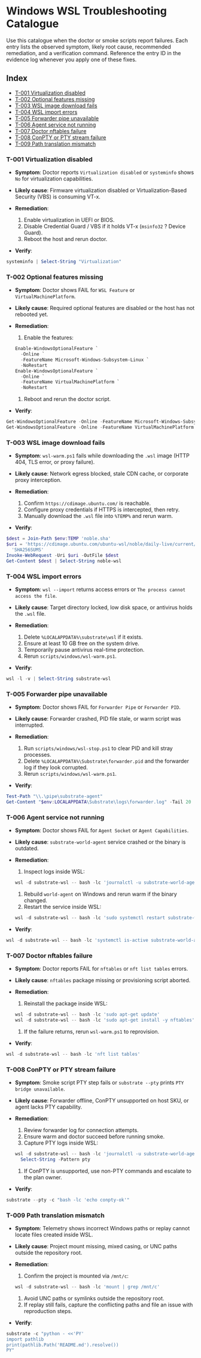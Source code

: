 # Windows WSL Troubleshooting Catalogue

Use this catalogue when the doctor or smoke scripts report failures. Each entry
lists the observed symptom, likely root cause, recommended remediation, and a
verification command. Reference the entry ID in the evidence log whenever you
apply one of these fixes.

## Index

- [T-001 Virtualization disabled](#t-001-virtualization-disabled)
- [T-002 Optional features missing](#t-002-optional-features-missing)
- [T-003 WSL image download fails](#t-003-wsl-image-download-fails)
- [T-004 WSL import errors](#t-004-wsl-import-errors)
- [T-005 Forwarder pipe unavailable](#t-005-forwarder-pipe-unavailable)
- [T-006 Agent service not running](#t-006-agent-service-not-running)
- [T-007 Doctor nftables failure](#t-007-doctor-nftables-failure)
- [T-008 ConPTY or PTY stream failure](#t-008-conpty-or-pty-stream-failure)
- [T-009 Path translation mismatch](#t-009-path-translation-mismatch)

### T-001 Virtualization disabled

- **Symptom**: Doctor reports `Virtualization disabled` or `systeminfo` shows
  `No` for virtualization capabilities.
- **Likely cause**: Firmware virtualization disabled or
  Virtualization-Based Security (VBS) is consuming VT-x.
- **Remediation**:

  1. Enable virtualization in UEFI or BIOS.
  1. Disable Credential Guard / VBS if it holds VT-x (`msinfo32` ? Device Guard).
  1. Reboot the host and rerun doctor.

- **Verify**:

```powershell
systeminfo | Select-String "Virtualization"
```

### T-002 Optional features missing

- **Symptom**: Doctor shows FAIL for `WSL Feature` or `VirtualMachinePlatform`.
- **Likely cause**: Required optional features are disabled or the host has not
  rebooted yet.
- **Remediation**:

  1. Enable the features:

  ```powershell
  Enable-WindowsOptionalFeature `
    -Online `
    -FeatureName Microsoft-Windows-Subsystem-Linux `
    -NoRestart
  Enable-WindowsOptionalFeature `
    -Online `
    -FeatureName VirtualMachinePlatform `
    -NoRestart
  ```

  1. Reboot and rerun the doctor script.

- **Verify**:

```powershell
Get-WindowsOptionalFeature -Online -FeatureName Microsoft-Windows-Subsystem-Linux
Get-WindowsOptionalFeature -Online -FeatureName VirtualMachinePlatform
```

### T-003 WSL image download fails

- **Symptom**: `wsl-warm.ps1` fails while downloading the `.wsl` image (HTTP
  404, TLS error, or proxy failure).
- **Likely cause**: Network egress blocked, stale CDN cache, or corporate proxy
  interception.
- **Remediation**:

  1. Confirm `https://cdimage.ubuntu.com/` is reachable.
  1. Configure proxy credentials if HTTPS is intercepted, then retry.
  1. Manually download the `.wsl` file into `%TEMP%` and rerun warm.

- **Verify**:

```powershell
$dest = Join-Path $env:TEMP 'noble.sha'
$uri = 'https://cdimage.ubuntu.com/ubuntu-wsl/noble/daily-live/current/' +
  'SHA256SUMS'
Invoke-WebRequest -Uri $uri -OutFile $dest
Get-Content $dest | Select-String noble-wsl
```

### T-004 WSL import errors

- **Symptom**: `wsl --import` returns access errors or `The process cannot
  access the file`.
- **Likely cause**: Target directory locked, low disk space, or antivirus holds
  the `.wsl` file.
- **Remediation**:

  1. Delete `%LOCALAPPDATA%\substrate\wsl` if it exists.
  1. Ensure at least 10 GB free on the system drive.
  1. Temporarily pause antivirus real-time protection.
  1. Rerun `scripts/windows/wsl-warm.ps1`.

- **Verify**:

```powershell
wsl -l -v | Select-String substrate-wsl
```

### T-005 Forwarder pipe unavailable

- **Symptom**: Doctor shows FAIL for `Forwarder Pipe` or `Forwarder PID`.
- **Likely cause**: Forwarder crashed, PID file stale, or warm script was
  interrupted.
- **Remediation**:

  1. Run `scripts/windows/wsl-stop.ps1` to clear PID and kill stray processes.
  1. Delete `%LOCALAPPDATA%\Substrate\forwarder.pid` and the forwarder log if
     they look corrupted.
  1. Rerun `scripts/windows/wsl-warm.ps1`.

- **Verify**:

```powershell
Test-Path "\\.\pipe\substrate-agent"
Get-Content "$env:LOCALAPPDATA\Substrate\logs\forwarder.log" -Tail 20
```

### T-006 Agent service not running

- **Symptom**: Doctor shows FAIL for `Agent Socket` or `Agent Capabilities`.
- **Likely cause**: `substrate-world-agent` service crashed or the binary is
  outdated.
- **Remediation**:

  1. Inspect logs inside WSL:

  ```powershell
  wsl -d substrate-wsl -- bash -lc 'journalctl -u substrate-world-agent -n 200'
  ```

  1. Rebuild `world-agent` on Windows and rerun warm if the binary changed.
  1. Restart the service inside WSL:

  ```powershell
  wsl -d substrate-wsl -- bash -lc 'sudo systemctl restart substrate-world-agent'
  ```

- **Verify**:

```powershell
wsl -d substrate-wsl -- bash -lc 'systemctl is-active substrate-world-agent'
```

### T-007 Doctor nftables failure

- **Symptom**: Doctor reports FAIL for `nftables` or `nft list tables` errors.
- **Likely cause**: `nftables` package missing or provisioning script aborted.
- **Remediation**:

  1. Reinstall the package inside WSL:

  ```powershell
  wsl -d substrate-wsl -- bash -lc 'sudo apt-get update'
  wsl -d substrate-wsl -- bash -lc 'sudo apt-get install -y nftables'
  ```

  1. If the failure returns, rerun `wsl-warm.ps1` to reprovision.

- **Verify**:

```powershell
wsl -d substrate-wsl -- bash -lc 'nft list tables'
```

### T-008 ConPTY or PTY stream failure

- **Symptom**: Smoke script PTY step fails or `substrate --pty` prints
  `PTY bridge unavailable`.
- **Likely cause**: Forwarder offline, ConPTY unsupported on host SKU, or agent
  lacks PTY capability.
- **Remediation**:

  1. Review forwarder log for connection attempts.
  1. Ensure warm and doctor succeed before running smoke.
  1. Capture PTY logs inside WSL:

  ```powershell
  wsl -d substrate-wsl -- bash -lc 'journalctl -u substrate-world-agent -n 200' |
    Select-String -Pattern pty
  ```

  1. If ConPTY is unsupported, use non-PTY commands and escalate to the plan
     owner.

- **Verify**:

```powershell
substrate --pty -c "bash -lc 'echo conpty-ok'"
```

### T-009 Path translation mismatch

- **Symptom**: Telemetry shows incorrect Windows paths or replay cannot locate
  files created inside WSL.
- **Likely cause**: Project mount missing, mixed casing, or UNC paths outside
  the repository root.
- **Remediation**:

  1. Confirm the project is mounted via `/mnt/c`:

  ```powershell
  wsl -d substrate-wsl -- bash -lc 'mount | grep /mnt/c'
  ```

  1. Avoid UNC paths or symlinks outside the repository root.
  1. If replay still fails, capture the conflicting paths and file an issue with
     reproduction steps.

- **Verify**:

```powershell
substrate -c "python - <<'PY'
import pathlib
print(pathlib.Path('README.md').resolve())
PY"
```
